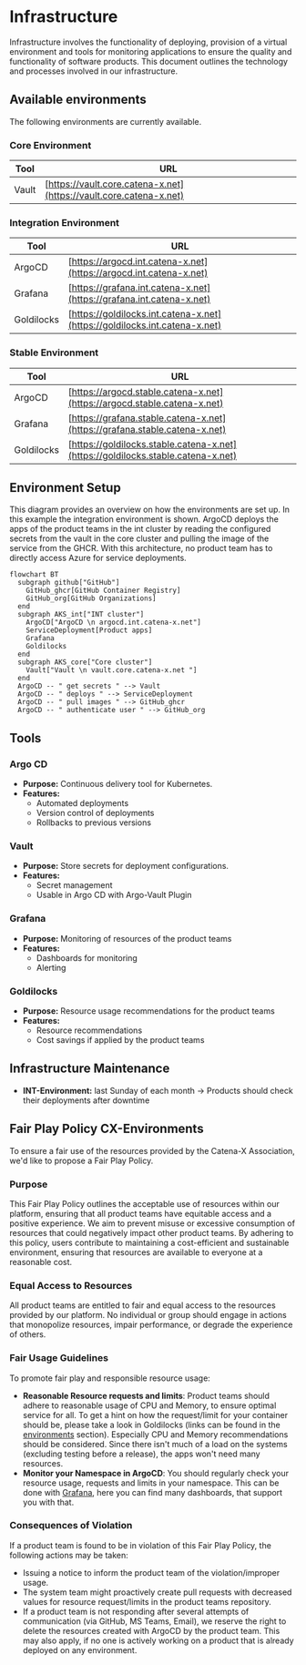 # Infrastructure

Infrastructure involves the functionality of deploying, provision of a virtual environment and tools for monitoring
applications to ensure the quality and functionality of software products. This document outlines the technology and
processes involved in our infrastructure.

## Available environments
<!-- markdown-link-check-disable -->
The following environments are currently available.

### Core Environment

| Tool  | URL                                                                |
|-------|--------------------------------------------------------------------|
| Vault | [https://vault.core.catena-x.net](https://vault.core.catena-x.net) |

### Integration Environment

| Tool       | URL                                                                        |
|------------|----------------------------------------------------------------------------|
| ArgoCD     | [https://argocd.int.catena-x.net](https://argocd.int.catena-x.net)         |
| Grafana    | [https://grafana.int.catena-x.net](https://grafana.int.catena-x.net)       |
| Goldilocks | [https://goldilocks.int.catena-x.net](https://goldilocks.int.catena-x.net) |

### Stable Environment

| Tool       | URL                                                                              |
|------------|----------------------------------------------------------------------------------|
| ArgoCD     | [https://argocd.stable.catena-x.net](https://argocd.stable.catena-x.net)         |
| Grafana    | [https://grafana.stable.catena-x.net](https://grafana.stable.catena-x.net)       |
| Goldilocks | [https://goldilocks.stable.catena-x.net](https://goldilocks.stable.catena-x.net) |

<!-- markdown-link-check-disable -->

## Environment Setup

This diagram provides an overview on how the environments are set up. In this example the integration environment is shown.
ArgoCD deploys the apps of the product teams in the int cluster by reading the configured secrets from the vault in the
core cluster and pulling the image of the service from the GHCR. With this architecture, no product team has to directly
access Azure for service deployments.

```mermaid
flowchart BT
  subgraph github["GitHub"]
    GitHub_ghcr[GitHub Container Registry]
    GitHub_org[GitHub Organizations]
  end
  subgraph AKS_int["INT cluster"]
    ArgoCD["ArgoCD \n argocd.int.catena-x.net"]
    ServiceDeployment[Product apps]
    Grafana
    Goldilocks
  end
  subgraph AKS_core["Core cluster"]
    Vault["Vault \n vault.core.catena-x.net "]
  end
  ArgoCD -- " get secrets " --> Vault
  ArgoCD -- " deploys " --> ServiceDeployment
  ArgoCD -- " pull images " --> GitHub_ghcr
  ArgoCD -- " authenticate user " --> GitHub_org
```

## Tools

### Argo CD

- **Purpose:** Continuous delivery tool for Kubernetes.
- **Features:**
  - Automated deployments
  - Version control of deployments
  - Rollbacks to previous versions

### Vault

- **Purpose:** Store secrets for deployment configurations.
- **Features:**
  - Secret management
  - Usable in Argo CD with Argo-Vault Plugin

### Grafana

- **Purpose:** Monitoring of resources of the product teams
- **Features:**
  - Dashboards for monitoring
  - Alerting

### Goldilocks

- **Purpose:** Resource usage recommendations for the product teams
- **Features:**
  - Resource recommendations
  - Cost savings if applied by the product teams

## Infrastructure Maintenance

- **INT-Environment:** last Sunday of each month -> Products should check their deployments after downtime

## Fair Play Policy CX-Environments

To ensure a fair use of the resources provided by the Catena-X Association, we'd like to propose a Fair Play Policy.

### Purpose

This Fair Play Policy outlines the acceptable use of resources within our platform, ensuring that all product teams have
equitable access and a positive experience. We aim to prevent misuse or excessive consumption of resources that could
negatively impact other product teams. By adhering to this policy, users contribute to maintaining a cost-efficient and
sustainable environment, ensuring that resources are available to everyone at a reasonable cost.

### Equal Access to Resources

All product teams are entitled to fair and equal access to the resources provided by our platform. No individual or
group should engage in actions that monopolize resources, impair performance, or degrade the experience of others.

### Fair Usage Guidelines

To promote fair play and responsible resource usage:

- **Reasonable Resource requests and limits**: Product teams should adhere to reasonable usage of CPU and Memory, to
  ensure optimal service for all. To get a hint on how the request/limit for your container should be, please take a
  look in Goldilocks (links can be found in the [environments](#available-environments) section). Especially CPU and Memory
  recommendations should be considered.
  Since there isn't much of a load on the systems (excluding testing before a release), the apps won't need many
  resources.
- **Monitor your Namespace in ArgoCD**: You should regularly check your resource usage, requests and limits in your
  namespace. This can be done with [Grafana](#available-environments), here you can find many dashboards, that support
  you with that.

### Consequences of Violation

If a product team is found to be in violation of this Fair Play Policy, the following actions may be taken:

- Issuing a notice to inform the product team of the violation/improper usage.
- The system team might proactively create pull requests with decreased values for resource request/limits in the
  product teams repository.
- If a product team is not responding after several attempts of communication (via GitHub, MS Teams, Email), we reserve
  the right to delete the resources created with ArgoCD by the product team. This may also apply, if no one is actively
  working on a product that is already deployed on any environment.
